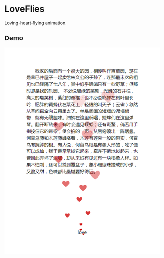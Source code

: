 # LoveFlies
Loving-heart-flying animation.

## Demo
![demo](https://raw.githubusercontent.com/shenfe/LoveFlies/master/readme_assets/demo.png)
